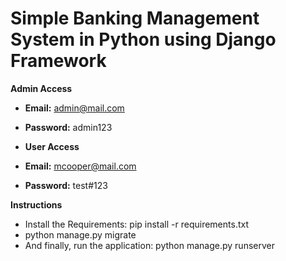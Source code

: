 # Simple Banking Management System in Python using Django Framework

**Admin Access**
- **Email:** admin@mail.com
- **Password:** admin123

- **User Access**
- **Email:** mcooper@mail.com
- **Password:** test#123

**Instructions**
- Install the Requirements: pip install -r requirements.txt
- python manage.py migrate
- And finally, run the application: python manage.py runserver
